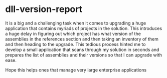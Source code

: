 # dll-version-report
It is a big and a challenging task when it comes to upgrading a huge application that contains myriads of projects in the solution. This introduces a huge delay in figuring out which project has what version of the assemblies in the references section and then taking an inventory of them and then heading to the upgrade. This tedious process hinted me to develop a small application that scans through my solution in seconds and prepares the list of assemblies and their versions so that I can upgrade with ease. 

Hope this helps ones that manage very large enterprise applications
